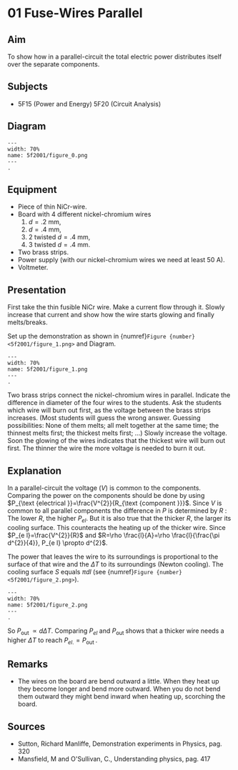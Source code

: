 # 01 Fuse-Wires Parallel 
    
  
## Aim   
 To show how in a parallel-circuit the total electric power distributes itself over the separate components.    
  
## Subjects   
* 5F15 (Power and Energy) 5F20 (Circuit Analysis)   

## Diagram
   
```{figure} figures/figure_0.png  
---  
width: 70%  
name: 5f2001/figure_0.png  
---  
. 
```

## Equipment
 *  Piece of thin NiCr-wire. 
 *  Board with 4 different nickel-chromium wires 
    1. $d=.2 \mathrm{~mm}$,
    2. $d=.4 \mathrm{~mm}$,
    3. 2 twisted $d=.4 \mathrm{~mm}$,
    4. 3 twisted $d=.4 \mathrm{~mm}$.
 *  Two brass strips. 
 *  Power supply (with our nickel-chromium wires we need at least $50\mathrm{~A}$). 
 *  Voltmeter.
     
  
## Presentation   
First take the thin fusible NiCr wire. Make a current flow through it. Slowly increase that current and show how the wire starts glowing and finally melts/breaks.

Set up the demonstration as shown in {numref}`Figure {number} <5f2001/figure_1.png>` and Diagram.

```{figure} figures/figure_1.png  
---  
width: 70%  
name: 5f2001/figure_1.png  
---  
. 
```
Two brass strips connect the nickel-chromium wires in parallel. Indicate the difference in diameter of the four wires to the students. Ask the students which wire will burn out first, as the voltage between the brass strips increases. (Most students will guess the wrong answer. Guessing possibilities: None of them melts; all melt together at the same time; the thinnest melts first; the thickest melts first; ...) Slowly increase the voltage. Soon the glowing of the wires indicates that the thickest wire will burn out first. The thinner the wire the more voltage is needed to burn it out.  
  
## Explanation   
In a parallel-circuit the voltage $(V)$ is common to the components. Comparing the power on the components should be done by using $P_{\text {electrical }}=\frac{V^{2}}{R_{\text {component }}}$. Since $V$ is common to all parallel components the difference in $P$ is determined by $R$ : The lower $R$, the higher $P_{e l}$. But it is also true that the thicker $R$, the larger its cooling surface. This counteracts the heating up of the thicker wire. Since $P_{e l}=\frac{V^{2}}{R}$ and $R=\rho \frac{l}{A}=\rho \frac{l}{\frac{\pi d^{2}}{4}}, P_{e l} \propto d^{2}$.

The power that leaves the wire to its surroundings is proportional to the surface of that wire and the $\Delta T$ to its surroundings (Newton cooling). The cooling surface $S$ equals $\pi d l$ (see {numref}`Figure {number} <5f2001/figure_2.png>`).

```{figure} figures/figure_2.png  
---  
width: 70%  
name: 5f2001/figure_2.png  
---  
. 
```

So $P_{\text {out }} \propto d \Delta T$. Comparing $P_{e l}$ and $P_{\text {out }}$ shows that a thicker wire needs a higher $\Delta T$ to reach $P_{e l .}=P_{\text {out }}$.  
  
## Remarks   
- The wires on the board are bend outward a little. When they heat up they become longer and bend more outward. When you do not bend them outward they might bend inward when heating up, scorching the board.
    
  
## Sources
 *  Sutton, Richard Manliffe, Demonstration experiments in Physics, pag. 320 
 *  Mansfield, M and O'Sullivan, C., Understanding physics, pag. 417
  